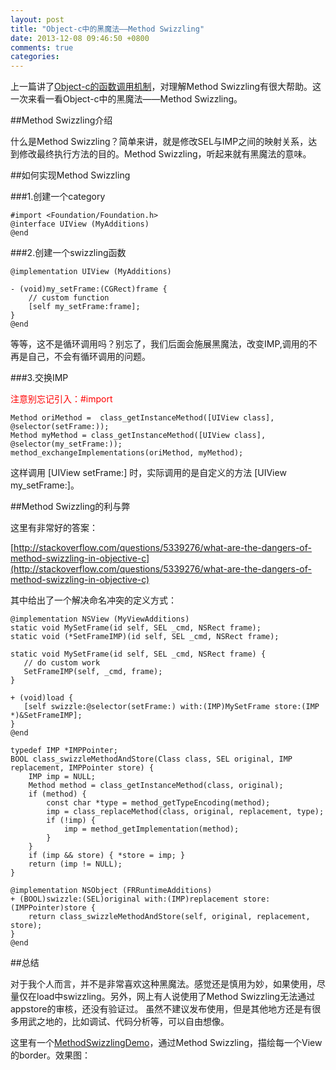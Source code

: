 ```yaml
---
layout: post
title: "Object-c中的黑魔法——Method Swizzling"
date: 2013-12-08 09:46:50 +0800
comments: true
categories: 
---
```


上一篇讲了[Object-c的函数调用机制](http://hydra2050.github.io/blog/2013/12/04/object-cde-han-shu-diao-yong-ji-zhi/)，对理解Method Swizzling有很大帮助。这一次来看一看Object-c中的黑魔法——Method Swizzling。

##Method Swizzling介绍

什么是Method Swizzling？简单来讲，就是修改SEL与IMP之间的映射关系，达到修改最终执行方法的目的。Method Swizzling，听起来就有黑魔法的意味。

##如何实现Method Swizzling

###1.创建一个category
	
	#import <Foundation/Foundation.h>  
	@interface UIView (MyAdditions)   
	@end  
	
###2.创建一个swizzling函数

	@implementation UIView (MyAdditions)
	
	- (void)my_setFrame:(CGRect)frame {
	    // custom function
	    [self my_setFrame:frame];
	}
	@end

等等，这不是循环调用吗？别忘了，我们后面会施展黑魔法，改变IMP,调用的不再是自己，不会有循环调用的问题。

###3.交换IMP

<p style="color:red">注意别忘记引入：#import <objc/runtime.h>

	Method oriMethod =  class_getInstanceMethod([UIView class], @selector(setFrame:));  
    Method myMethod = class_getInstanceMethod([UIView class], @selector(my_setFrame:));  
    method_exchangeImplementations(oriMethod, myMethod); 

这样调用 [UIView setFrame:] 时，实际调用的是自定义的方法 [UIView my_setFrame:]。


##Method Swizzling的利与弊

这里有非常好的答案：

[http://stackoverflow.com/questions/5339276/what-are-the-dangers-of-method-swizzling-in-objective-c](http://stackoverflow.com/questions/5339276/what-are-the-dangers-of-method-swizzling-in-objective-c)

其中给出了一个解决命名冲突的定义方式：

	@implementation NSView (MyViewAdditions)
	static void MySetFrame(id self, SEL _cmd, NSRect frame);
	static void (*SetFrameIMP)(id self, SEL _cmd, NSRect frame);
	
	static void MySetFrame(id self, SEL _cmd, NSRect frame) {
	   // do custom work
	   SetFrameIMP(self, _cmd, frame);
	}
	
	+ (void)load {
	   [self swizzle:@selector(setFrame:) with:(IMP)MySetFrame store:(IMP *)&SetFrameIMP];
	}
	@end
	
	typedef IMP *IMPPointer;
	BOOL class_swizzleMethodAndStore(Class class, SEL original, IMP replacement, IMPPointer store) {
	    IMP imp = NULL;
	    Method method = class_getInstanceMethod(class, original);
	    if (method) {
	        const char *type = method_getTypeEncoding(method);
	        imp = class_replaceMethod(class, original, replacement, type);
	        if (!imp) {
	            imp = method_getImplementation(method);
	        }
	    }
	    if (imp && store) { *store = imp; }
	    return (imp != NULL);
	}
	
	@implementation NSObject (FRRuntimeAdditions)
	+ (BOOL)swizzle:(SEL)original with:(IMP)replacement store:(IMPPointer)store {
	    return class_swizzleMethodAndStore(self, original, replacement, store);
	}
	@end

##总结

对于我个人而言，并不是非常喜欢这种黑魔法。感觉还是慎用为妙，如果使用，尽量仅在load中swizzling。另外，网上有人说使用了Method Swizzling无法通过appstore的审核，还没有验证过。
虽然不建议发布使用，但是其他地方还是有很多用武之地的，比如调试、代码分析等，可以自由想像。

这里有一个[MethodSwizzlingDemo](https://github.com/Hydra2050/MethodSwizzlingDemo)，通过Method Swizzling，描绘每一个View的border。效果图：



